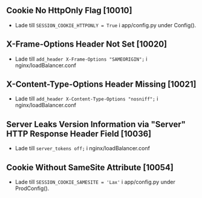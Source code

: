 ## Cookie No HttpOnly Flag [10010]

* Lade till `SESSION_COOKIE_HTTPONLY = True` i app/config.py under Config().


## X-Frame-Options Header Not Set [10020]

* Lade till `add_header X-Frame-Options "SAMEORIGIN";` i nginx/loadBalancer.conf


## X-Content-Type-Options Header Missing [10021]

* Lade till `add_header X-Content-Type-Options "nosniff";` i nginx/loadBalancer.conf


## Server Leaks Version Information via "Server" HTTP Response Header Field [10036]

* Lade till `server_tokens off;` i nginx/loadBalancer.conf


## Cookie Without SameSite Attribute [10054]

* Lade till `SESSION_COOKIE_SAMESITE = 'Lax'` i app/config.py under ProdConfig().
